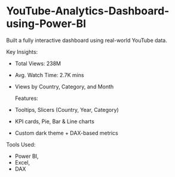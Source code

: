 # YouTube-Analytics-Dashboard-using-Power-BI
Built a fully interactive dashboard using real-world YouTube data.

  Key Insights:
- Total Views: 238M
- Avg. Watch Time: 2.7K mins
- Views by Country, Category, and Month

  Features:
- Tooltips, Slicers (Country, Year, Category)
- KPI cards, Pie, Bar & Line charts
- Custom dark theme + DAX-based metrics

Tools Used:
- Power BI,
- Excel,
- DAX

